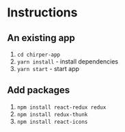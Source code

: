 # Instructions

## An existing app 

1. `cd chirper-app`  
1. `yarn install` - install dependencies
1. `yarn start` - start app


## Add packages

1. `npm install react-redux redux`
1. `npm install redux-thunk`
1. `npm install react-icons`

